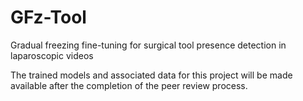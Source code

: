 # GFz-Tool
Gradual freezing fine-tuning for surgical tool presence detection in laparoscopic videos

The trained models and associated data for this project will be made available after the completion of the peer review process.
